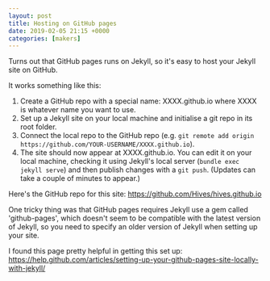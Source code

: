 ```yaml
---
layout: post
title: Hosting on GitHub pages
date: 2019-02-05 21:15 +0000
categories: [makers]
---
```


Turns out that GitHub pages runs on Jekyll, so it's easy to host your Jekyll
site on GitHub.

It works something like this:
1. Create a GitHub repo with a special name: XXXX.github.io where XXXX is
   whatever name you want to use.
2. Set up a Jekyll site on your local machine and initialise a git repo in its
   root folder.
3. Connect the local repo to the GitHub repo (e.g. `git remote add origin
   https://github.com/YOUR-USERNAME/XXXX.github.io`).
4. The site should now appear at XXXX.github.io. You can edit it on your local
   machine, checking it using Jekyll's local server (`bundle exec jekyll serve`)
   and then publish changes with a `git push`. (Updates can take a couple of
   minutes to appear.)

Here's the GitHub repo for this site:
<https://github.com/Hives/hives.github.io>

One tricky thing was that GitHub pages requires Jekyll use a gem called
'github-pages', which doesn't seem to be compatible with the latest version of
Jekyll, so you need to specify an older version of Jekyll when setting up your
site.

I found this page pretty helpful in getting this set up:
<https://help.github.com/articles/setting-up-your-github-pages-site-locally-with-jekyll/>

